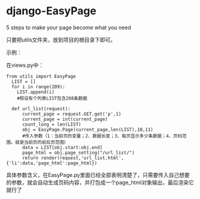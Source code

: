 # django-EasyPage
5 steps to make your page become what you need

只要把utils文件夹，放到项目的根目录下即可。

示例：

在views.py中：
```
from utils import EasyPage
  LIST = []
  for i in range(209):
    LIST.append(i)
    #假设有个列表LIST包含208条数据

  def url_list(request):
      current_page = request.GET.get('p',1)
      current_page = int(current_page)
      count_long = len(LIST)
      obj = EasyPage.Page(current_page,len(LIST),10,11)
      #传入参数（1：当前页的变量；2、数据长度；3、每页显示多少条数据；4、页码范围。就是当前页的前后页范围）
      data = LIST[obj.start:obj.end]
      page_html = obj.page_setting("/url_list/")
      return render(request,'url_list.html',{'li':data,'page_html':page_html})
```
 具体参数含义，在EasyPage.py里面已经全部表明清楚了，只需要传入自己想要的参数，就会自动生成页码内容，并打包成一个page_html对象输出，最后渲染它就行了
